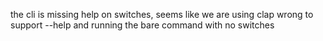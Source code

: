 the cli is missing help on switches, seems like we are using clap wrong to support --help and running the bare command with no switches